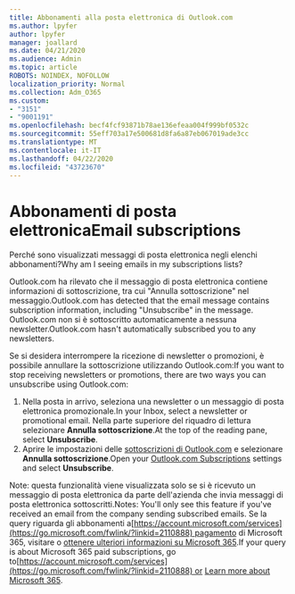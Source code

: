 ```yaml
---
title: Abbonamenti alla posta elettronica di Outlook.com
ms.author: lpyfer
author: lpyfer
manager: joallard
ms.date: 04/21/2020
ms.audience: Admin
ms.topic: article
ROBOTS: NOINDEX, NOFOLLOW
localization_priority: Normal
ms.collection: Adm_O365
ms.custom:
- "3151"
- "9001191"
ms.openlocfilehash: becf4fcf93871b78ae136efeaa004f999bf0532c
ms.sourcegitcommit: 55eff703a17e500681d8fa6a87eb067019ade3cc
ms.translationtype: MT
ms.contentlocale: it-IT
ms.lasthandoff: 04/22/2020
ms.locfileid: "43723670"
---
```

# <a name="email-subscriptions"></a><span data-ttu-id="98fe3-102">Abbonamenti di posta elettronica</span><span class="sxs-lookup"><span data-stu-id="98fe3-102">Email subscriptions</span></span>

<span data-ttu-id="98fe3-103">Perché sono visualizzati messaggi di posta elettronica negli elenchi abbonamenti?</span><span class="sxs-lookup"><span data-stu-id="98fe3-103">Why am I seeing emails in my subscriptions lists?</span></span>

<span data-ttu-id="98fe3-104">Outlook.com ha rilevato che il messaggio di posta elettronica contiene informazioni di sottoscrizione, tra cui "Annulla sottoscrizione" nel messaggio.</span><span class="sxs-lookup"><span data-stu-id="98fe3-104">Outlook.com has detected that the email message contains subscription information, including "Unsubscribe" in the message.</span></span> <span data-ttu-id="98fe3-105">Outlook.com non si è sottoscritto automaticamente a nessuna newsletter.</span><span class="sxs-lookup"><span data-stu-id="98fe3-105">Outlook.com hasn't automatically subscribed you to any newsletters.</span></span>

<span data-ttu-id="98fe3-106">Se si desidera interrompere la ricezione di newsletter o promozioni, è possibile annullare la sottoscrizione utilizzando Outlook.com:</span><span class="sxs-lookup"><span data-stu-id="98fe3-106">If you want to stop receiving newsletters or promotions, there are two ways you can unsubscribe using Outlook.com:</span></span>
1. <span data-ttu-id="98fe3-107">Nella posta in arrivo, seleziona una newsletter o un messaggio di posta elettronica promozionale.</span><span class="sxs-lookup"><span data-stu-id="98fe3-107">In your Inbox, select a newsletter or promotional email.</span></span> <span data-ttu-id="98fe3-108">Nella parte superiore del riquadro di lettura selezionare **Annulla sottoscrizione**.</span><span class="sxs-lookup"><span data-stu-id="98fe3-108">At the top of the reading pane, select **Unsubscribe**.</span></span>
2. <span data-ttu-id="98fe3-109">Aprire le impostazioni delle [sottoscrizioni di Outlook.com](https://go.microsoft.com/fwlink/?linkid=2110887) e selezionare **Annulla sottoscrizione**.</span><span class="sxs-lookup"><span data-stu-id="98fe3-109">Open your [Outlook.com Subscriptions](https://go.microsoft.com/fwlink/?linkid=2110887) settings and select **Unsubscribe**.</span></span>

<span data-ttu-id="98fe3-110">Note: questa funzionalità viene visualizzata solo se si è ricevuto un messaggio di posta elettronica da parte dell'azienda che invia messaggi di posta elettronica sottoscritti.</span><span class="sxs-lookup"><span data-stu-id="98fe3-110">Notes: You'll only see this feature if you've received an email from the company sending subscribed emails.</span></span>
<span data-ttu-id="98fe3-111">Se la query riguarda gli abbonamenti a[https://account.microsoft.com/services](https://go.microsoft.com/fwlink/?linkid=2110888) pagamento di Microsoft 365, visitare o [ottenere ulteriori informazioni su Microsoft 365](https://products.office.com/compare-all-microsoft-office-products?tab=1&WT.mc_id=PROD_OL-Web_Support_O365NewValue_Upgrade).</span><span class="sxs-lookup"><span data-stu-id="98fe3-111">If your query is about Microsoft 365 paid subscriptions, go to[https://account.microsoft.com/services](https://go.microsoft.com/fwlink/?linkid=2110888) or [Learn more about Microsoft 365](https://products.office.com/compare-all-microsoft-office-products?tab=1&WT.mc_id=PROD_OL-Web_Support_O365NewValue_Upgrade).</span></span>
  